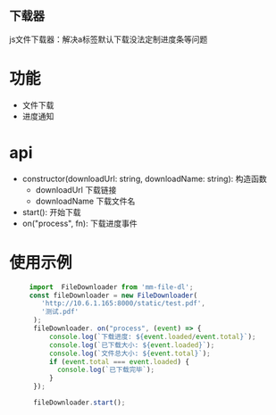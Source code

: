 ## 下载器

js文件下载器：解决a标签默认下载没法定制进度条等问题

# 功能

- 文件下载
- 进度通知

# api
 - constructor(downloadUrl: string, downloadName: string): 构造函数
 	-  downloadUrl 下载链接
	- downloadName 下载文件名
 - start(): 开始下载
 - on("process", fn): 下载进度事件
 
# 使用示例
````javascript
     import  FileDownloader from 'mm-file-dl';
     const fileDownloader = new FileDownloader(
        'http://10.6.1.165:8000/static/test.pdf',
        '测试.pdf'
      );
      fileDownloader. on("process", (event) => {
          console.log(`下载进度: ${event.loaded/event.total}`);
          console.log(`已下载大小: ${event.loaded}`);
          console.log(`文件总大小: ${event.total}`);
          if (event.total === event.loaded) {
            console.log(`已下载完毕`); 
          }
      });

      fileDownloader.start();
````
